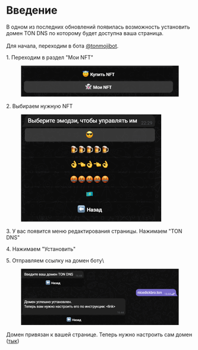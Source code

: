 # Введение

В одном из последних обновлений появилась возможность установить домен TON DNS по которому будет доступна ваша страница.\
\
Для начала, переходим в бота [@tonmojibot](https://t.me/tonmojibot).

1\. Переходим в раздел "Мои NFT"

<figure><img src="../.gitbook/assets/image (2).png" alt=""><figcaption></figcaption></figure>

2\. Выбираем нужную NFT

<figure><img src="../.gitbook/assets/image (1) (1).png" alt=""><figcaption></figcaption></figure>

3\. У вас появится меню редактирования страницы. Нажимаем "TON DNS"

4\. Нажимаем "Установить"

5\. Отправляем ссылку на домен боту\


<figure><img src="../.gitbook/assets/image (5).png" alt=""><figcaption></figcaption></figure>

Домен привязан к вашей странице. Теперь нужно настроить сам домен ([тык](nastroika-domena.md))

